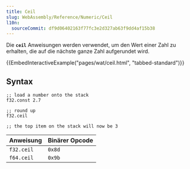 ```yaml
---
title: Ceil
slug: WebAssembly/Reference/Numeric/Ceil
l10n:
  sourceCommit: df9d06402163f77fc3e2d327ab63f9dd4af15b38
---
```


Die **`ceil`** Anweisungen werden verwendet, um den Wert einer Zahl zu erhalten, die auf die nächste ganze Zahl aufgerundet wird.

{{EmbedInteractiveExample("pages/wat/ceil.html", "tabbed-standard")}}

## Syntax

```wasm
;; load a number onto the stack
f32.const 2.7

;; round up
f32.ceil

;; the top item on the stack will now be 3
```

| Anweisung  | Binärer Opcode |
| ---------- | -------------- |
| `f32.ceil` | `0x8d`         |
| `f64.ceil` | `0x9b`         |
